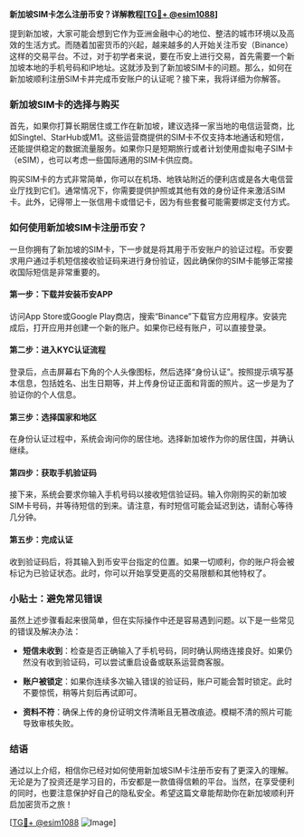 **新加坡SIM卡怎么注册币安？详解教程[[TG💪+ @esim1088](https://t.me/s/esim1088)]**

提到新加坡，大家可能会想到它作为亚洲金融中心的地位、整洁的城市环境以及高效的生活方式。而随着加密货币的兴起，越来越多的人开始关注币安（Binance）这样的交易平台。不过，对于初学者来说，要在币安上进行交易，首先需要一个新加坡本地的手机号码和IP地址。这就涉及到了新加坡SIM卡的问题。那么，如何在新加坡顺利注册SIM卡并完成币安账户的认证呢？接下来，我将详细为你解答。

### 新加坡SIM卡的选择与购买

首先，如果你打算长期居住或工作在新加坡，建议选择一家当地的电信运营商，比如Singtel、StarHub或M1。这些运营商提供的SIM卡不仅支持本地通话和短信，还能提供稳定的数据流量服务。如果你只是短期旅行或者计划使用虚拟电子SIM卡（eSIM），也可以考虑一些国际通用的SIM卡供应商。

购买SIM卡的方式非常简单，你可以在机场、地铁站附近的便利店或是各大电信营业厅找到它们。通常情况下，你需要提供护照或其他有效的身份证件来激活SIM卡。此外，记得带上一张信用卡或借记卡，因为有些套餐可能需要绑定支付方式。

### 如何使用新加坡SIM卡注册币安？

一旦你拥有了新加坡的SIM卡，下一步就是将其用于币安账户的验证过程。币安要求用户通过手机短信接收验证码来进行身份验证，因此确保你的SIM卡能够正常接收国际短信是非常重要的。

#### 第一步：下载并安装币安APP

访问App Store或Google Play商店，搜索“Binance”下载官方应用程序。安装完成后，打开应用并创建一个新的账户。如果你已经有账户，可以直接登录。

#### 第二步：进入KYC认证流程

登录后，点击屏幕右下角的个人头像图标，然后选择“身份认证”。按照提示填写基本信息，包括姓名、出生日期等，并上传身份证正面和背面的照片。这一步是为了验证你的个人信息。

#### 第三步：选择国家和地区

在身份认证过程中，系统会询问你的居住地。选择新加坡作为你的居住国，并确认继续。

#### 第四步：获取手机验证码

接下来，系统会要求你输入手机号码以接收短信验证码。输入你刚购买的新加坡SIM卡号码，并等待短信的到来。请注意，有时短信可能会延迟到达，请耐心等待几分钟。

#### 第五步：完成认证

收到验证码后，将其输入到币安平台指定的位置。如果一切顺利，你的账户将会被标记为已验证状态。此时，你可以开始享受更高的交易限额和其他特权了。

### 小贴士：避免常见错误

虽然上述步骤看起来很简单，但在实际操作中还是容易遇到问题。以下是一些常见的错误及解决办法：

- **短信未收到**：检查是否正确输入了手机号码，同时确认网络连接良好。如果仍然没有收到验证码，可以尝试重启设备或联系运营商客服。
  
- **账户被锁定**：如果你连续多次输入错误的验证码，账户可能会暂时锁定。此时不要惊慌，稍等片刻后再试即可。

- **资料不符**：确保上传的身份证明文件清晰且无篡改痕迹。模糊不清的照片可能导致审核失败。

### 结语

通过以上介绍，相信你已经对如何使用新加坡SIM卡注册币安有了更深入的理解。无论是为了投资还是学习目的，币安都是一款值得信赖的平台。当然，在享受便利的同时，也要注意保护好自己的隐私安全。希望这篇文章能帮助你在新加坡顺利开启加密货币之旅！

[[TG💪+ @esim1088](https://t.me/s/esim1088) ![Image](https://i.postimg.cc/4NQfJmqS/Snipaste-2025-05-13-00-14-12.png)]